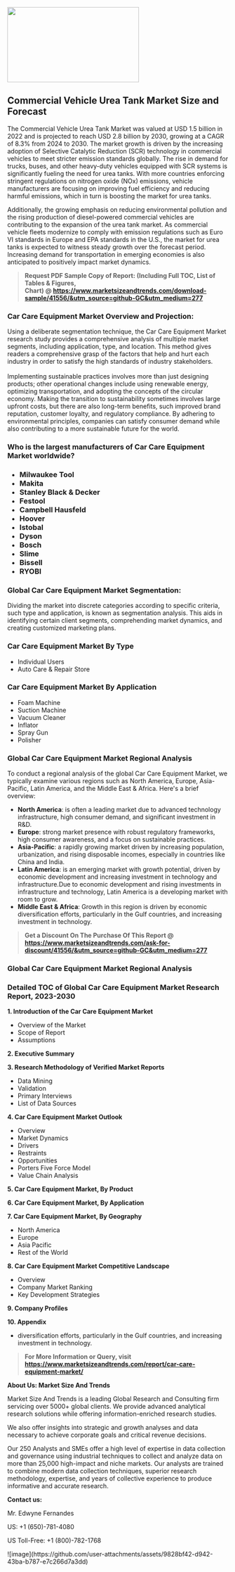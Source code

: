 <p><img class="alignnone size-medium wp-image-20088" src="https://ffe5etoiles.com/wp-content/uploads/2024/12/MST1-300x171.png" alt="" width="300" height="171" /></p><h2>Commercial Vehicle Urea Tank Market Size and Forecast</h2><p>The Commercial Vehicle Urea Tank Market was valued at USD 1.5 billion in 2022 and is projected to reach USD 2.8 billion by 2030, growing at a CAGR of 8.3% from 2024 to 2030. The market growth is driven by the increasing adoption of Selective Catalytic Reduction (SCR) technology in commercial vehicles to meet stricter emission standards globally. The rise in demand for trucks, buses, and other heavy-duty vehicles equipped with SCR systems is significantly fueling the need for urea tanks. With more countries enforcing stringent regulations on nitrogen oxide (NOx) emissions, vehicle manufacturers are focusing on improving fuel efficiency and reducing harmful emissions, which in turn is boosting the market for urea tanks. </p><p>Additionally, the growing emphasis on reducing environmental pollution and the rising production of diesel-powered commercial vehicles are contributing to the expansion of the urea tank market. As commercial vehicle fleets modernize to comply with emission regulations such as Euro VI standards in Europe and EPA standards in the U.S., the market for urea tanks is expected to witness steady growth over the forecast period. Increasing demand for transportation in emerging economies is also anticipated to positively impact market dynamics. </p></p><blockquote id="" class=""><strong>Request PDF Sample Copy of Report: (Including Full TOC, List of Tables &amp; Figures, Chart)&nbsp;@&nbsp;<strong><a href="https://www.marketsizeandtrends.com/download-sample/41556/&utm_source=github-GC&utm_medium=277" target="_blank">https://www.marketsizeandtrends.com/download-sample/41556/&utm_source=github-GC&utm_medium=277</a></strong></strong></blockquote><h3 id="" class="">Car Care Equipment Market&nbsp;Overview and Projection:</h3><p id="" class="">Using a deliberate segmentation technique, the Car Care Equipment Market research study provides a comprehensive analysis of multiple market segments, including application, type, and location. This method gives readers a comprehensive grasp of the factors that help and hurt each industry in order to satisfy the high standards of industry stakeholders. <br /> <br />Implementing sustainable practices involves more than just designing products; other operational changes include using renewable energy, optimizing transportation, and adopting the concepts of the circular economy. Making the transition to sustainability sometimes involves large upfront costs, but there are also long-term benefits, such improved brand reputation, customer loyalty, and regulatory compliance. By adhering to environmental principles, companies can satisfy consumer demand while also contributing to a more sustainable future for the world.</p><h3 id="" class="">Who is the largest manufacturers of&nbsp;Car Care Equipment Market worldwide?</h3><h3 class=""><p><ul><li>Milwaukee Tool </li><li> Makita </li><li> Stanley Black & Decker </li><li> Festool </li><li> Campbell Hausfeld </li><li> Hoover </li><li> Istobal </li><li> Dyson </li><li> Bosch </li><li> Slime </li><li> Bissell </li><li> RYOBI</li></ul></p></h3><h3 id="" class="">Global&nbsp;Car Care Equipment Market Segmentation:</h3><p id="" class="">Dividing the market into discrete categories according to specific criteria, such type and application, is known as segmentation analysis. This aids in identifying certain client segments, comprehending market dynamics, and creating customized marketing plans.</p><h3 id="" class="">Car Care Equipment Market&nbsp;By Type</h3><p><p><ul><li>Individual Users </li><li> Auto Care & Repair Store</p></li></ul></p></p><h3 id="" class="">Car Care Equipment Market&nbsp;By Application</h3><p class=""><p><ul><li>Foam Machine </li><li> Suction Machine </li><li> Vacuum Cleaner </li><li> Inflator </li><li> Spray Gun </li><li> Polisher</li></ul></p></p><h3 id="" class="">Global Car Care Equipment Market Regional Analysis</h3><p id="" class="">To conduct a regional analysis of the global Car Care Equipment Market, we typically examine various regions such as North America, Europe, Asia-Pacific, Latin America, and the Middle East &amp; Africa. Here's a brief overview:</p><ul><li><strong>North America</strong>: is often a leading market due to advanced technology infrastructure, high consumer demand, and significant investment in R&amp;D.</li><li><strong>Europe</strong>: strong market presence with robust regulatory frameworks, high consumer awareness, and a focus on sustainable practices.</li><li><strong>Asia-Pacific</strong>: a rapidly growing market driven by increasing population, urbanization, and rising disposable incomes, especially in countries like China and India.</li><li><strong>Latin America</strong>: is an emerging market with growth potential, driven by economic development and increasing investment in technology and infrastructure.Due to economic development and rising investments in infrastructure and technology, Latin America is a developing market with room to grow.</li><li><strong>Middle East &amp; Africa</strong>: Growth in this region is driven by economic diversification efforts, particularly in the Gulf countries, and increasing investment in technology.</li></ul><blockquote id="" class=""><strong>Get a Discount On The Purchase Of This Report @ <strong><a href="https://www.marketsizeandtrends.com/ask-for-discount/41556/&utm_source=github-GC&utm_medium=277" target="_blank">https://www.marketsizeandtrends.com/ask-for-discount/41556/&utm_source=github-GC&utm_medium=277</a></strong></strong></blockquote><h3 id="" class="">Global Car Care Equipment Market Regional Analysis</h3><h3 id="" class="">Detailed TOC of Global Car Care Equipment Market Research Report, 2023-2030</h3><p id="" class=""><strong>1. Introduction of the Car Care Equipment Market</strong></p><ul><li>Overview of the Market</li><li>Scope of Report</li><li>Assumptions</li></ul><p id="" class=""><strong>2. Executive Summary</strong></p><p id="" class=""><strong>3. Research Methodology of Verified Market Reports</strong></p><ul><li>Data Mining</li><li>Validation</li><li>Primary Interviews</li><li>List of Data Sources</li></ul><p id="" class=""><strong>4. Car Care Equipment Market Outlook</strong></p><ul><li>Overview</li><li>Market Dynamics</li><li>Drivers</li><li>Restraints</li><li>Opportunities</li><li>Porters Five Force Model</li><li>Value Chain Analysis</li></ul><p id="" class=""><strong>5. Car Care Equipment Market, By Product</strong></p><p id="" class=""><strong>6. Car Care Equipment Market, By Application</strong></p><p id="" class=""><strong>7. Car Care Equipment Market, By Geography</strong></p><ul><li>North America</li><li>Europe</li><li>Asia Pacific</li><li>Rest of the World</li></ul><p id="" class=""><strong>8. Car Care Equipment Market Competitive Landscape</strong></p><ul><li>Overview</li><li>Company Market Ranking</li><li>Key Development Strategies</li></ul><p id="" class=""><strong>9. Company Profiles</strong></p><p id="" class=""><strong>10. Appendix</strong></p><ul><li>diversification efforts, particularly in the Gulf countries, and increasing investment in technology.</li></ul><blockquote id="" class=""><strong>For More Information or Query, visit <strong><strong><a href="https://www.marketsizeandtrends.com/report/car-care-equipment-market/" target="_blank">https://www.marketsizeandtrends.com/report/car-care-equipment-market/</a></strong></strong></strong></blockquote><p id="" class=""><strong>About Us: Market Size And Trends</strong></p><p id="" class="">Market Size And Trends is a leading Global Research and Consulting firm servicing over 5000+ global clients. We provide advanced analytical research solutions while offering information-enriched research studies.</p><p id="" class="">We also offer insights into strategic and growth analyses and data necessary to achieve corporate goals and critical revenue decisions.</p><p id="" class="">Our 250 Analysts and SMEs offer a high level of expertise in data collection and governance using industrial techniques to collect and analyze data on more than 25,000 high-impact and niche markets. Our analysts are trained to combine modern data collection techniques, superior research methodology, expertise, and years of collective experience to produce informative and accurate research.</p><p id="" class=""><strong>Contact us:</strong></p><p id="" class="">Mr. Edwyne Fernandes</p><p id="" class="">US: +1 (650)-781-4080</p><p id="" class="">US Toll-Free: +1 (800)-782-1768</p>
![image](https://github.com/user-attachments/assets/9828bf42-d942-43ba-b787-e7c266d7a3dd)
